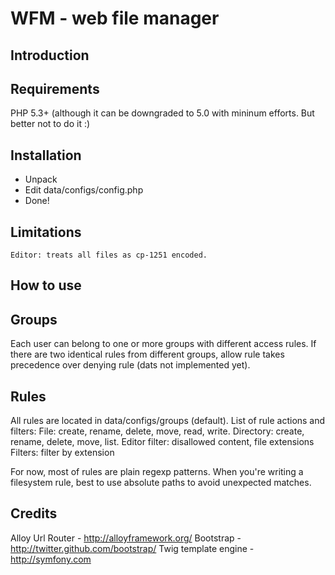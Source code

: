 # WFM - web file manager

## Introduction


## Requirements
PHP 5.3+ (although it can be downgraded to 5.0 with mininum efforts. But better not to do it :)

## Installation
* Unpack
* Edit data/configs/config.php
* Done!

## Limitations
	Editor: treats all files as cp-1251 encoded.

## How to use

## Groups
Each user can belong to one or more groups with different access rules.
If there are two identical rules from different groups, allow rule takes precedence over denying rule (dats not implemented yet).

## Rules
All rules are located in data/configs/groups (default).
List of rule actions and filters:
	File: create, rename, delete, move, read, write.
	Directory: create, rename, delete, move, list.
	Editor filter: disallowed content, file extensions
	Filters: filter by extension

For now, most of rules are plain regexp patterns. When you're writing a filesystem rule, best to use absolute paths to avoid unexpected matches.

## Credits
Alloy Url Router - http://alloyframework.org/
Bootstrap - http://twitter.github.com/bootstrap/
Twig template engine - http://symfony.com